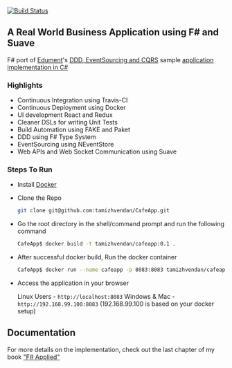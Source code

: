 [![Build Status](https://travis-ci.org/tamizhvendan/CafeApp.svg?branch=master)](https://travis-ci.org/tamizhvendan/CafeApp)

## A Real World Business Application using F# and Suave 

F# port of [Edument](http://www.edument.se/)'s [DDD, EventSourcing and CQRS](http://cqrs.nu/) sample [application implementation in C#](https://github.com/edumentab/cqrs-starter-kit/tree/master/sample-app)

### Highlights

* Continuous Integration using Travis-CI
* Continuous Deployment using Docker
* UI development React and Redux
* Cleaner DSLs for writing Unit Tests
* Build Automation using FAKE and Paket
* DDD using F# Type System
* EventSourcing using NEventStore
* Web APIs and Web Socket Communication using Suave

### Steps To Run

* Install [Docker](https://docs.docker.com/engine/installation/)
* Clone the Repo

  ```bash
  git clone git@github.com:tamizhvendan/CafeApp.git
  ```
* Go the root directory in the shell/command prompt and run the following command

  ```bash
  CafeApp$ docker build -t tamizhvendan/cafeapp:0.1 .
  ```
* After successful docker build, Run the docker container

  ```bash
  CafeApp$ docker run --name cafeapp -p 8083:8083 tamizhvendan/cafeapp:0.1
  ```
* Access the application in your browser

  Linux Users - `http://localhost:8083`
  Windows & Mac - `http://192.168.99.100:8083` (192.168.99.100 is based on your docker setup)
  
## Documentation
For more details on the implementation, check out the last chapter of my book ["F# Applied"](http://products.tamizhvendan.in/fsharp-applied)
